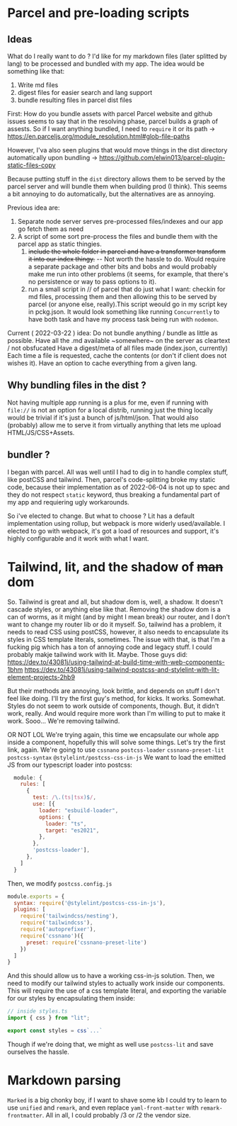 # Parcel and pre-loading scripts
## Ideas
What do I really want to do ?
I'd like for my  markdown files (later splitted by lang) to be processed and bundled with my app.
The idea would be something like that:

1. Write md files
2. digest files for easier search and lang support
3. bundle resulting files in parcel dist files

First: How do you bundle assets with parcel
Parcel website and github issues seems to say that in the resolving phase, parcel builds a graph of assests. So if I want anything bundled, I need to `require` it or its path -> https://en.parceljs.org/module_resolution.html#glob-file-paths

However, I'va also seen plugins that would move things in the dist directory automatically upon bundling -> https://github.com/elwin013/parcel-plugin-static-files-copy

Because putting stuff in the `dist` directory allows them to be served by the parcel server and will bundle them when building prod (I think). This seems a bit annoying to do automatically, but the alternatives are as annoying.

Previous idea are:
1. Separate node server serves pre-processed files/indexes and our app go fetch them as need
2. A script of some sort pre-process the files and bundle them with the parcel app as static thingies.
    1. ~~include the whole folder in parcel and have a transformer transform it into our index thingy.~~ -- Not worth the hassle to do. Would require a separate package and other bits and bobs and would probably make me run into other problems (it seems, for example, that there's no persistence or way to pass options to it).
    2. run a small script in // of parcel that do just what I want: checkin for md files, processing them and then allowing this to be served by parcel (or anyone else, really).This script weould go in my script key in pckg.json. It would look something like running `Concurrently` to have both task and have my process task being run with `nodemon`.

Current ( 2022-03-22 ) idea:
Do not bundle anything / bundle as little as possible.
Have all the .md available ~somewhere~ on the server as cleartext / not obsfucated
Have a digest/meta of all files made (index.json, currently)
Each time a file is requested, cache the contents (or don't if client does not wishes it).
Have an option to cache everything from a given lang.

## Why bundling files in the dist ?
Not having multiple app running is a plus for me, even if running with `file://` is not an option for a local distrib, running just the thing locally would be trivial if it's just a bunch of js/html/json. That would also (probably) allow me to serve it from virtually anything that lets me upload HTML/JS/CSS+Assets.

## bundler ?
I began with parcel. All was well until I had to dig in to handle complex stuff, like postCSS and tailwind. Then, parcel's code-splitting broke my static code, because their implementation as of 2022-06-04 is not up to spec and they do not respect `static` keyword, thus breaking a fundamental part of my app and requiering ugly workarounds.

So i've elected to change. But what to choose ?
Lit has a default implementation using rollup, but webpack is more widerly used/available.
I elected to go with webpack, it's got a load of resources and support, it's highly configurable and it work with what I want.

# Tailwind, lit, and the shadow of ~~man~~ dom
So.
Tailwind is great and all, but shadow dom is, well, a shadow. It doesn't cascade styles, or anything else like that.
Removing the shadow dom is a can of worms, as it might (and by might I mean break) our router, and I don't want to change my router lib or do it myself.
So, tailwind has a problem, it needs to read CSS using postCSS, however, it also needs to encapsulate its styles in CSS template literals, sometimes. The issue with that, is that I'm a fucking pig which has a ton of annoying code and legacy stuff. 
I could probably makje tailwind work with lit. Maybe. Those guys did:
https://dev.to/43081j/using-tailwind-at-build-time-with-web-components-1bhm
https://dev.to/43081j/using-tailwind-postcss-and-stylelint-with-lit-element-projects-2hb9

But their methods are annoying, look brittle, and depends on stuff I don't feel like doing. I'll try the first guy's method, for kicks.
It works. Somewhat. Styles do not seem to work outside of components, though.
But, it didn't work, really. And would require more work than I'm willing to put to make it work.
Sooo...
We're removing tailwind.

OR NOT LOL
We're trying again, this time we encapsulate our whole app inside a component, hopefully this will solve some things.
Let's try the first link, again.
We're going to use `cssnano` `postcss-loader` `cssnano-preset-lit` `postcss-syntax` `@stylelint/postcss-css-in-js`
We want to load the emitted JS from our typescript loader into postcss:
```js
  module: {
    rules: [
      {
        test: /\.(ts|tsx)$/,
        use: [{
          loader: "esbuild-loader",
          options: {
            loader: "ts",
            target: "es2021",
          },
        },
        'postcss-loader'],
      },
    ]
  }
```
Then, we modify `postcss.config.js`
```js
module.exports = {
  syntax: require('@stylelint/postcss-css-in-js'),
  plugins: [
    require('tailwindcss/nesting'),
    require('tailwindcss'),
    require('autoprefixer'),
    require('cssnano')({
      preset: require('cssnano-preset-lite')
    })
  ]
}
```

And this should allow us to have a working css-in-js solution.
Then, we need to modify our tailwind styles to actually work inside our components.
This will require the use of a css template literal, and exporting the variable for our styles by encapsulating them inside:
```ts
// inside styles.ts
import { css } from "lit";

export const styles = css`...`
```

Though if we're doing that, we might as well use `postcss-lit` and save ourselves the hassle.

# Markdown parsing
`Marked` is a big chonky boy, if I want to shave some kb I could try to learn to use `unified` and `remark`, and even replace `yaml-front-matter` with `remark-frontmatter`.
All in all, I could probably /3 or /2 the vendor size.